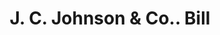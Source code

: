 ---
doi: 10.7916/D8D51ZW3
date_other: '1902'
date_other_textual: '1902'
form: printed ephemera
genre:
- Invoices
name:
- J. C. Johnson & Co.
object_in_context_url: https://biggert.cul.columbia.edu/items/view/ave_biggert_00032
subject_hierarchical_geographic:
- San Francisco, California, United States
subject_name:
- J. C. Johnson & Co.
title: J. C. Johnson & Co.. Bill
sort_title: J. C. Johnson & Co.. Bill
call_number: ave_biggert_00032
coordinates:
- 37.78333333333333,-122.41666666666667
pid: ave_biggert_00032
identifiers: ave_biggert_00032
thumbnail: https://derivativo-2.library.columbia.edu/iiif/2/ldpd:342984/full/!256,256/0/native.jpg
permalink: /biggert/ave_biggert_00032/
layout: iiif-image-page
---